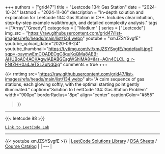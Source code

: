 
+++
authors = ["grid47"]
title = "Leetcode 134: Gas Station"
date = "2024-10-24"
lastmod = "2024-11-06"
description = "In-depth solution and explanation for Leetcode 134: Gas Station in C++. Includes clear intuition, step-by-step example walkthrough, and detailed complexity analysis."
tags = ["Array","Greedy"]
categories = [
    "Medium"
]
series = ["Leetcode"]
img_src = "https://raw.githubusercontent.com/grid47/list-images/refs/heads/main/list/134.webp"
youtube = "xmJZSYSvgfE"
youtube_upload_date="2020-09-24"
youtube_thumbnail="https://i.ytimg.com/vi/xmJZSYSvgfE/hqdefault.jpg?sqp=-oaymwEmCOADEOgC8quKqQMa8AEB-AHUBoAC4AOKAgwIABABGEsgWShlMA8=&rs=AOn4CLCL_g_r-FNtZHH0a4JeTSLZuNdQig"
comments = true
+++


{{< rmtimg 
    src="https://raw.githubusercontent.com/grid47/list-images/refs/heads/main/list/134.webp" 
    alt="A calm sequence of gas stations, each glowing softly, with the optimal starting point gently illuminated."
    caption="Solution to LeetCode 134: Gas Station Problem"
    width="900px"
    borderRadius="8px"
    align="center" 
    captionColor="#555"
>}}
---
{{< leetcode 88 >}}

[`Link to LeetCode Lab`](https://leetcode.com/problems/gas-station/description/)

---
{{< youtube xmJZSYSvgfE >}}
| [LeetCode Solutions Library](https://grid47.xyz/leetcode/) / [DSA Sheets](https://grid47.xyz/sheets/) / [Course Catalog](https://grid47.xyz/courses/) |
| --- |
